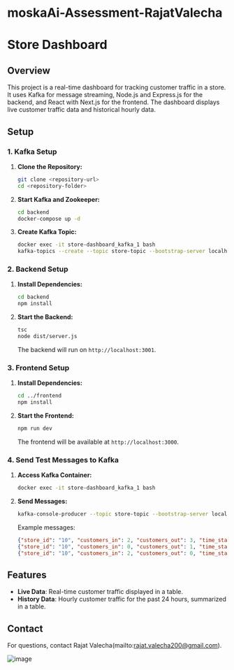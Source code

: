 ﻿# moskaAi-Assessment-RajatValecha


# Store Dashboard

## Overview

This project is a real-time dashboard for tracking customer traffic in a store. It uses Kafka for message streaming, Node.js and Express.js for the backend, and React with Next.js for the frontend. 
The dashboard displays live customer traffic data and historical hourly data.


## Setup

### 1. **Kafka Setup**

1. **Clone the Repository:**
   ``` bash
   git clone <repository-url>
   cd <repository-folder>
   ```

2. **Start Kafka and Zookeeper:**
   ```bash
   cd backend
   docker-compose up -d
   ```

3. **Create Kafka Topic:**
   ```bash
   docker exec -it store-dashboard_kafka_1 bash
   kafka-topics --create --topic store-topic --bootstrap-server localhost:9092 --partitions 1 --replication-factor 1
   ```

### 2. **Backend Setup**

1. **Install Dependencies:**
   ```bash
   cd backend
   npm install
   ```

2. **Start the Backend:**
   ```bash
   tsc
   node dist/server.js
   ```

   The backend will run on `http://localhost:3001`.

### 3. **Frontend Setup**

1. **Install Dependencies:**
   ```bash
   cd ../frontend
   npm install
   ```

2. **Start the Frontend:**
   ```bash
   npm run dev
   ```

   The frontend will be available at `http://localhost:3000`.

### 4. **Send Test Messages to Kafka**

1. **Access Kafka Container:**
   ```bash
   docker exec -it store-dashboard_kafka_1 bash
   ```

2. **Send Messages:**
   ```bash
   kafka-console-producer --topic store-topic --bootstrap-server localhost:9092
   ```

   Example messages:
   ```json
   {"store_id": "10", "customers_in": 2, "customers_out": 3, "time_stamp": "10.12.03"}
   {"store_id": "10", "customers_in": 0, "customers_out": 1, "time_stamp": "10.13.15"}
   {"store_id": "10", "customers_in": 2, "customers_out": 0, "time_stamp": "10.15.12"}
   ```

## Features

- **Live Data**: Real-time customer traffic displayed in a table.
- **History Data**: Hourly customer traffic for the past 24 hours, summarized in a table.


## Contact

For questions, contact Rajat Valecha(mailto:rajat.valecha200@gmail.com).


![image](https://github.com/user-attachments/assets/eb564369-29d1-4c79-8e96-41651a11611f)
